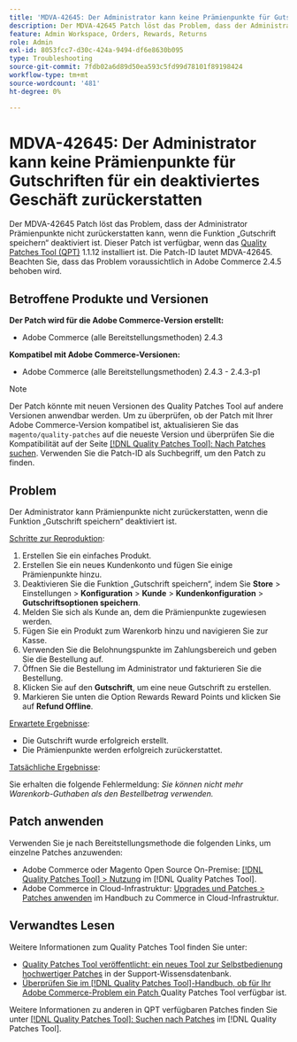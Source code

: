 ```yaml
---
title: 'MDVA-42645: Der Administrator kann keine Prämienpunkte für Gutschriften für ein deaktiviertes Geschäft zurückerstatten'
description: Der MDVA-42645 Patch löst das Problem, dass der Administrator Prämienpunkte nicht zurückerstatten kann, wenn die Funktion „Gutschrift speichern“ deaktiviert ist. Dieser Patch ist verfügbar, wenn das [Quality Patches Tool (QPT)](https://experienceleague.adobe.com/de/docs/commerce-operations/tools/quality-patches-tool/quality-patches-tool-to-self-serve-quality-patches) 1.1.12 installiert ist. Die Patch-ID lautet MDVA-42645. Beachten Sie, dass das Problem voraussichtlich in Adobe Commerce 2.4.5 behoben wird.
feature: Admin Workspace, Orders, Rewards, Returns
role: Admin
exl-id: 8053fcc7-d30c-424a-9494-df6e8630b095
type: Troubleshooting
source-git-commit: 7fdb02a6d89d50ea593c5fd99d78101f89198424
workflow-type: tm+mt
source-wordcount: '481'
ht-degree: 0%

---
```


# MDVA-42645: Der Administrator kann keine Prämienpunkte für Gutschriften für ein deaktiviertes Geschäft zurückerstatten

Der MDVA-42645 Patch löst das Problem, dass der Administrator Prämienpunkte nicht zurückerstatten kann, wenn die Funktion „Gutschrift speichern“ deaktiviert ist. Dieser Patch ist verfügbar, wenn das [Quality Patches Tool (QPT)](https://experienceleague.adobe.com/de/docs/commerce-operations/tools/quality-patches-tool/quality-patches-tool-to-self-serve-quality-patches) 1.1.12 installiert ist. Die Patch-ID lautet MDVA-42645. Beachten Sie, dass das Problem voraussichtlich in Adobe Commerce 2.4.5 behoben wird.

## Betroffene Produkte und Versionen

**Der Patch wird für die Adobe Commerce-Version erstellt:**

* Adobe Commerce (alle Bereitstellungsmethoden) 2.4.3

**Kompatibel mit Adobe Commerce-Versionen:**

* Adobe Commerce (alle Bereitstellungsmethoden) 2.4.3 - 2.4.3-p1

>[!NOTE]
>
>Der Patch könnte mit neuen Versionen des Quality Patches Tool auf andere Versionen anwendbar werden. Um zu überprüfen, ob der Patch mit Ihrer Adobe Commerce-Version kompatibel ist, aktualisieren Sie das `magento/quality-patches` auf die neueste Version und überprüfen Sie die Kompatibilität auf der Seite [[!DNL Quality Patches Tool]: Nach Patches suchen](https://experienceleague.adobe.com/de/docs/commerce-operations/tools/quality-patches-tool/quality-patches-tool-to-self-serve-quality-patches). Verwenden Sie die Patch-ID als Suchbegriff, um den Patch zu finden.

## Problem

Der Administrator kann Prämienpunkte nicht zurückerstatten, wenn die Funktion „Gutschrift speichern“ deaktiviert ist.

<u>Schritte zur Reproduktion</u>:

1. Erstellen Sie ein einfaches Produkt.
1. Erstellen Sie ein neues Kundenkonto und fügen Sie einige Prämienpunkte hinzu.
1. Deaktivieren Sie die Funktion „Gutschrift speichern“, indem Sie **Store** > Einstellungen > **Konfiguration** > **Kunde** > **Kundenkonfiguration** > **Gutschriftsoptionen speichern**.
1. Melden Sie sich als Kunde an, dem die Prämienpunkte zugewiesen werden.
1. Fügen Sie ein Produkt zum Warenkorb hinzu und navigieren Sie zur Kasse.
1. Verwenden Sie die Belohnungspunkte im Zahlungsbereich und geben Sie die Bestellung auf.
1. Öffnen Sie die Bestellung im Administrator und fakturieren Sie die Bestellung.
1. Klicken Sie auf den **Gutschrift**, um eine neue Gutschrift zu erstellen.
1. Markieren Sie unten die Option Rewards Reward Points und klicken Sie auf **Refund Offline**.

<u>Erwartete Ergebnisse</u>:

* Die Gutschrift wurde erfolgreich erstellt.
* Die Prämienpunkte werden erfolgreich zurückerstattet.

<u>Tatsächliche Ergebnisse</u>:

Sie erhalten die folgende Fehlermeldung: *Sie können nicht mehr Warenkorb-Guthaben als den Bestellbetrag verwenden.*

## Patch anwenden

Verwenden Sie je nach Bereitstellungsmethode die folgenden Links, um einzelne Patches anzuwenden:

* Adobe Commerce oder Magento Open Source On-Premise: [[!DNL Quality Patches Tool] > Nutzung](/help/tools/quality-patches-tool/usage.md) im [!DNL Quality Patches Tool].
* Adobe Commerce in Cloud-Infrastruktur: [Upgrades und Patches > Patches anwenden](https://experienceleague.adobe.com/docs/commerce-cloud-service/user-guide/develop/upgrade/apply-patches.html?lang=de) im Handbuch zu Commerce in Cloud-Infrastruktur.

## Verwandtes Lesen

Weitere Informationen zum Quality Patches Tool finden Sie unter:

* [Quality Patches Tool veröffentlicht: ein neues Tool zur Selbstbedienung hochwertiger Patches](https://experienceleague.adobe.com/de/docs/commerce-operations/tools/quality-patches-tool/quality-patches-tool-to-self-serve-quality-patches) in der Support-Wissensdatenbank.
* [Überprüfen Sie im [!DNL Quality Patches Tool]-Handbuch, ob für Ihr Adobe Commerce-Problem ein Patch ](/help/tools/quality-patches-tool/patches-available-in-qpt/check-patch-for-magento-issue-with-magento-quality-patches.md) Quality Patches Tool verfügbar ist.

Weitere Informationen zu anderen in QPT verfügbaren Patches finden Sie unter [[!DNL Quality Patches Tool]: Suchen nach Patches](https://experienceleague.adobe.com/tools/commerce-quality-patches/index.html?lang=de) im [!DNL Quality Patches Tool].
